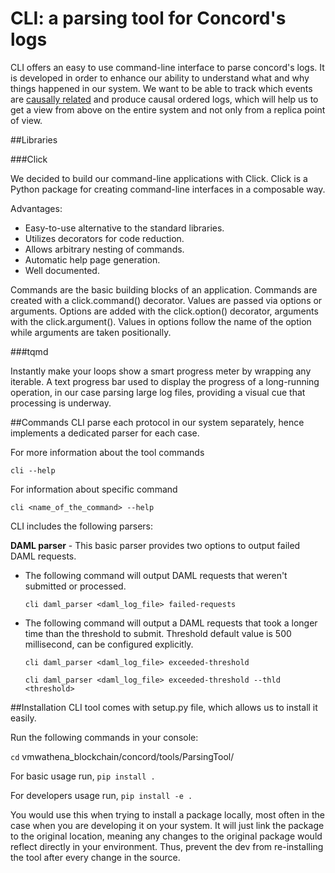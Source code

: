 # CLI: a parsing tool for Concord's logs

CLI offers an easy to use command-line interface to parse concord's logs.
It is developed in order to enhance our ability to understand what and why things happened in our system.
We want to be able to track which events are [causally related](https://scattered-thoughts.net/writing/causal-ordering/)
and produce causal ordered logs,
which will help us to get a view from above on the entire system and not only from a replica point of view.

##Libraries

###Click

We decided to build our command-line applications with Click.
Click is a Python package for creating command-line interfaces in a composable way.

Advantages:
* Easy-to-use alternative to the standard libraries.
* Utilizes decorators for code reduction.
* Allows arbitrary nesting of commands.
* Automatic help page generation.
* Well documented.

Commands are the basic building blocks of an application.
Commands are created with a click.command() decorator. Values are passed via options or arguments.
Options are added with the click.option() decorator, arguments with the click.argument().
Values in options follow the name of the option while arguments are taken positionally.

###tqmd

Instantly make your loops show a smart progress meter by wrapping any iterable.
A text progress bar used to display the progress of a long-running operation,
in our case parsing large log files,
providing a visual cue that processing is underway.

##Commands
CLI parse each protocol in our system separately, hence implements a dedicated parser for each case.

For more information about the tool commands

`cli --help`

For information about specific command

`cli <name_of_the_command> --help`

CLI includes the following parsers:

**DAML parser** - This basic parser provides two options to output failed DAML requests.

* The following command will output DAML requests that weren't submitted or processed.

   `cli daml_parser <daml_log_file> failed-requests`

* The following command will output a DAML requests that took a longer time than the threshold to submit.
  Threshold default value is 500 millisecond, can be configured explicitly.

  `cli daml_parser <daml_log_file> exceeded-threshold`

  `cli daml_parser <daml_log_file> exceeded-threshold --thld <threshold>`


##Installation
CLI tool comes with setup.py file, which allows us to install it easily.

Run the following commands in your console:

`cd` vmwathena_blockchain/concord/tools/ParsingTool/

For basic usage run, `pip install .`

For developers usage run, `pip install -e .`

You would use this when trying to install a package locally, most often in the case when you are developing it on your system.
It will just link the package to the original location,
meaning any changes to the original package would reflect directly in your environment.
Thus, prevent the dev from re-installing the tool after every change in the source.